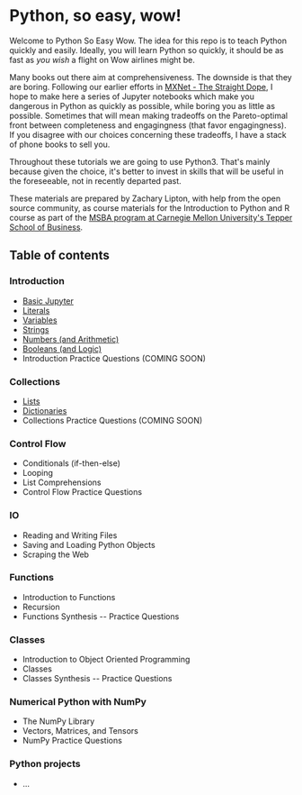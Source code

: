 # Python, so easy, wow!

Welcome to Python So Easy Wow.
The idea for this repo is to teach Python quickly and easily.
Ideally, you will learn Python so quickly,
it should be as fast as *you wish* a flight on Wow airlines might be.

Many books out there aim at comprehensiveness.
The downside is that they are boring.
Following our earlier efforts in [MXNet - The Straight Dope](https://github.com/zackchase/mxnet-the-straight-dope),
I hope to make here a series of Jupyter notebooks which make you dangerous in Python as quickly as possible,
while boring you as little as possible.
Sometimes that will mean making tradeoffs on the Pareto-optimal front between completeness and engagingness
(that favor engagingness).
If you disagree with our choices concerning these tradeoffs, I have a stack of phone books to sell you.

Throughout these tutorials we are going to use Python3. That's mainly because given the choice, it's better to invest in skills that will be useful in the foreseeable, not in recently departed past.


These materials are prepared by Zachary Lipton,
with help from the open source community,
as course materials for the Introduction to Python and R course as part of the
[MSBA program at Carnegie Mellon University's Tepper School of Business](https://analytics.tepper.cmu.edu/).

## Table of contents

### Introduction
 * [Basic Jupyter](https://github.com/zackchase/python-wow/blob/master/chapter01_introduction/sec01_basic_jupyter.ipynb)
 * [Literals](https://github.com/zackchase/python-wow/blob/master/chapter01_introduction/sec02_literals.ipynb)
 * [Variables](https://github.com/zackchase/python-wow/blob/master/chapter01_introduction/sec03_variables.ipynb)
 * [Strings](https://github.com/zackchase/python-wow/blob/master/chapter01_introduction/sec04_strings.ipynb)
 * [Numbers (and Arithmetic)](https://github.com/zackchase/python-wow/blob/master/chapter01_introduction/sec05_numbers_arithmetic.ipynb)
 * [Booleans (and Logic)](https://github.com/zackchase/python-wow/blob/master/chapter01_introduction/sec06_boolean_logic.ipynb)
 * Introduction Practice Questions (COMING SOON)

### Collections
 * [Lists](https://github.com/zackchase/python-wow/blob/master/chapter02_collections/sec01_lists.ipynb)
 * [Dictionaries](https://github.com/zackchase/python-wow/blob/master/chapter02_collections/sec02_dictionaries.ipynb)
 * Collections Practice Questions (COMING SOON)


### Control Flow
 * Conditionals (if-then-else)
 * Looping
 * List Comprehensions
 * Control Flow Practice Questions

### IO
 * Reading and Writing Files
 * Saving and Loading Python Objects
 * Scraping the Web

### Functions
 * Introduction to Functions
 * Recursion
 * Functions Synthesis -- Practice Questions

### Classes
 * Introduction to Object Oriented Programming
 * Classes
 * Classes Synthesis -- Practice Questions

### Numerical Python with NumPy
 * The NumPy Library
 * Vectors, Matrices, and Tensors
 * NumPy Practice Questions


### Python projects
 * ...

